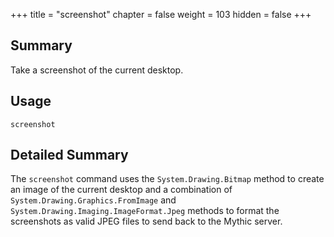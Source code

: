+++
title = "screenshot"
chapter = false
weight = 103
hidden = false
+++

## Summary
Take a screenshot of the current desktop.

## Usage
```
screenshot
```

## Detailed Summary
The `screenshot` command uses the `System.Drawing.Bitmap` method to create an image of the current desktop and a combination of `System.Drawing.Graphics.FromImage` and `System.Drawing.Imaging.ImageFormat.Jpeg` methods to format the screenshots as valid JPEG files to send back to the Mythic server.
